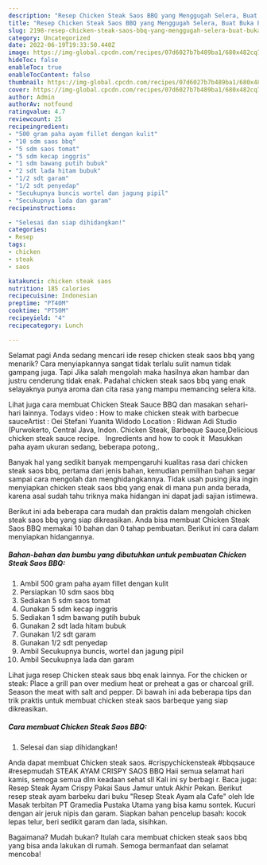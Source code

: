 ```yaml
---
description: "Resep Chicken Steak Saos BBQ yang Menggugah Selera, Buat Buka Puasa Lezat"
title: "Resep Chicken Steak Saos BBQ yang Menggugah Selera, Buat Buka Puasa Lezat"
slug: 2198-resep-chicken-steak-saos-bbq-yang-menggugah-selera-buat-buka-puasa-lezat
category: Uncategorized
date: 2022-06-19T19:33:50.440Z
image: https://img-global.cpcdn.com/recipes/07d6027b7b489ba1/680x482cq70/chicken-steak-saos-bbq-foto-resep-utama.jpg
hideToc: false
enableToc: true
enableTocContent: false
thumbnail: https://img-global.cpcdn.com/recipes/07d6027b7b489ba1/680x482cq70/chicken-steak-saos-bbq-foto-resep-utama.jpg
cover: https://img-global.cpcdn.com/recipes/07d6027b7b489ba1/680x482cq70/chicken-steak-saos-bbq-foto-resep-utama.jpg
author: Admin
authorAv: notfound
ratingvalue: 4.7
reviewcount: 25
recipeingredient:
- "500 gram paha ayam fillet dengan kulit"
- "10 sdm saos bbq"
- "5 sdm saos tomat"
- "5 sdm kecap inggris"
- "1 sdm bawang putih bubuk"
- "2 sdt lada hitam bubuk"
- "1/2 sdt garam"
- "1/2 sdt penyedap"
- "Secukupnya buncis wortel dan jagung pipil"
- "Secukupnya lada dan garam"
recipeinstructions:

- "Selesai dan siap dihidangkan!"
categories:
- Resep
tags:
- chicken
- steak
- saos

katakunci: chicken steak saos 
nutrition: 185 calories
recipecuisine: Indonesian
preptime: "PT40M"
cooktime: "PT50M"
recipeyield: "4"
recipecategory: Lunch

---
```



Selamat pagi Anda sedang mencari ide resep chicken steak saos bbq yang menarik? Cara menyiapkannya sangat tidak terlalu sulit namun tidak gampang juga. Tapi Jika salah mengolah maka hasilnya akan hambar dan justru cenderung tidak enak. Padahal chicken steak saos bbq yang enak selayaknya punya aroma dan cita rasa yang mampu memancing selera kita.


Lihat juga cara membuat Chicken Steak Sauce BBQ dan masakan sehari-hari lainnya. Todays video : How to make chicken steak with barbecue sauceArtist : Oei Stefani Yuanita Widodo Location : Ridwan Adi Studio (Purwokerto, Central Java, Indon. Chicken Steak, Barbeque Sauce,Delicious chicken steak sauce recipe. ️ ️ Ingredients and how to cook it ️ ️Masukkan paha ayam ukuran sedang, beberapa potong,.

Banyak hal yang sedikit banyak mempengaruhi kualitas rasa dari chicken steak saos bbq, pertama dari jenis bahan, kemudian pemilihan bahan segar sampai cara mengolah dan menghidangkannya. Tidak usah pusing jika ingin menyiapkan chicken steak saos bbq yang enak di mana pun anda berada, karena asal sudah tahu triknya maka hidangan ini dapat jadi sajian istimewa.


Berikut ini ada beberapa cara mudah dan praktis dalam mengolah chicken steak saos bbq yang siap dikreasikan. Anda bisa membuat Chicken Steak Saos BBQ memakai 10 bahan dan 0 tahap pembuatan. Berikut ini cara dalam menyiapkan hidangannya.

<!--inarticleads1-->

##### Bahan-bahan dan bumbu yang dibutuhkan untuk pembuatan Chicken Steak Saos BBQ:

1. Ambil 500 gram paha ayam fillet dengan kulit
1. Persiapkan 10 sdm saos bbq
1. Sediakan 5 sdm saos tomat
1. Gunakan 5 sdm kecap inggris
1. Sediakan 1 sdm bawang putih bubuk
1. Gunakan 2 sdt lada hitam bubuk
1. Gunakan 1/2 sdt garam
1. Gunakan 1/2 sdt penyedap
1. Ambil Secukupnya buncis, wortel dan jagung pipil
1. Ambil Secukupnya lada dan garam


Lihat juga resep Chicken steak saus bbq enak lainnya. For the chicken or steak: Place a grill pan over medium heat or preheat a gas or charcoal grill. Season the meat with salt and pepper. Di bawah ini ada beberapa tips dan trik praktis untuk membuat chicken steak saos barbeque yang siap dikreasikan. 

<!--inarticleads2-->

##### Cara membuat Chicken Steak Saos BBQ:


1. Selesai dan siap dihidangkan!

Anda dapat membuat Chicken steak saos. #crispychickensteak #bbqsauce #resepmudah STEAK AYAM CRISPY SAOS BBQ Haii semua selamat hari kamis, semoga semua dlm keadaan sehat sll ️Kali ini sy berbagi r. Baca juga: Resep Steak Ayam Crispy Pakai Saus Jamur untuk Akhir Pekan. Berikut resep steak ayam barbeku dari buku &#34;Resep Steak Ayam ala Cafe&#34; oleh Ide Masak terbitan PT Gramedia Pustaka Utama yang bisa kamu sontek. Kucuri dengan air jeruk nipis dan garam. Siapkan bahan pencelup basah: kocok lepas telur, beri sedikit garam dan lada, sisihkan. 

Bagaimana? Mudah bukan? Itulah cara membuat chicken steak saos bbq yang bisa anda lakukan di rumah. Semoga bermanfaat dan selamat mencoba!
